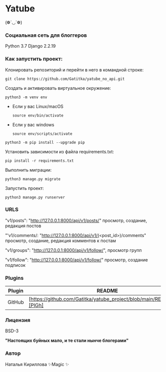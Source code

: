 # Yatube
(❁´◡`❁)
### Социальная сеть для блоггеров
Python 3.7
Django 2.2.19

### Как запустить проект:

Клонировать репозиторий и перейти в него в командной строке:

```
git clone https://github.com/Gatitka/yatube_no_api.git
```

Cоздать и активировать виртуальное окружение:

```
python3 -m venv env
```

* Если у вас Linux/macOS

    ```
    source env/bin/activate
    ```

* Если у вас windows

    ```
    source env/scripts/activate
    ```

```
python3 -m pip install --upgrade pip
```

Установить зависимости из файла requirements.txt:

```
pip install -r requirements.txt
```

Выполнить миграции:

```
python3 manage.py migrate
```

Запустить проект:

```
python3 manage.py runserver
```

### URLS
"v1/posts": "http://127.0.0.1:8000/api/v1/posts/"
просмотр, создание, редакция постов

"'v1/comments/: "http://127.0.0.1:8000/api/v1/(<post_id>)/comments"
просмотр, создание, редакция комментов к постам

"v1/groups": "http://127.0.0.1:8000/api/v1/follow/",
просмотр групп

"v1/follow": "http://127.0.0.1:8000/api/v1/follow/"
просмотр, создание подписок


### Plugins

| Plugin | README |
| ------ | ------ |
| GitHub | [https://github.com/Gatitka/yatube_project/blob/main/README.md][PlGh] |


### Лицензия

BSD-3

**"Настоящих буйных мало, и те стали нынче блогерами"**

### Автор
Наталья Кириллова
✨Magic ✨
